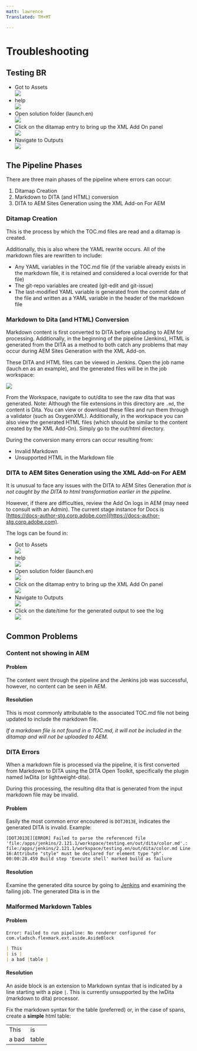 ```yaml
---
matt: lawrence
Translated: TM+MT

---
```


# Troubleshooting

## Testing BR

* Got to Assets<br/>![](2018-07-24-13-47-56.png)
* help<br/>![](2018-07-24-13-49-21.png)
* Open solution folder (launch.en)<br/>![](2018-07-24-13-51-13.png)
* Click on the ditamap entry to bring up the XML Add On panel<br/>![](2018-07-24-13-52-20.png)
* Navigate to Outputs<br/>![](2018-07-24-13-53-25.png)


## The Pipeline Phases

There are three main phases of the pipeline where errors can occur:

1. Ditamap Creation
2. Markdown to DITA (and HTML) conversion
3. DITA to AEM Sites Generation using the XML Add-on For AEM

### Ditamap Creation

This is the process by which the TOC.md files are read and a ditamap is created.

Additionally, this is also where the YAML rewrite occurs.  All of the markdown files are rewritten to include:

* Any YAML variables in the TOC.md file (if the variable already exists in the markdown file, it is retained and considered a local override for that file)
* The git-repo variables are created (git-edit and git-issue)
* The last-modified YAML variable is generated from the commit date of the file and written as a YAML variable in the header of the markdown file



### Markdown to Dita (and HTML) Conversion

Markdown content is first converted to DITA before uploading to AEM for processing.  Additionally, in the beginning of the pipeline (Jenkins), HTML is generated from the DITA as a method to both catch any problems that may occur during AEM Sites Generation with the XML Add-on.

These DITA and HTML files can be viewed in Jenkins.  Open the job name (lauch.en as an example), and the generated files will be in the job workspace:

![](2018-07-24-12-52-17.png)

From the Workspace, navigate to out/dita to see the raw dita that was generated.  Note: Although the file extensions in this directory are `.md`, the content is Dita.  You can view or download these files and run them through a validator (such as OxygenXML).  Additionally, in the workspace you can also view the generated HTML files (which should be similar to the content created by the XML Add-On).  Simply go to the out/html directory.

During the conversion many errors can occur resulting from:

* Invalid Markdown
* Unsupported HTML in the Markdown file


### DITA to AEM Sites Generation using the XML Add-on For AEM

It is unusual to face any issues with the DITA to AEM Sites Generation *that is not caught by the DITA to html transformation earlier in the pipeline*.

However, if there are difficulties, review the Add On logs in AEM (may need to consult with an Admin).  The current stage instance for Docs is [https://docs-author-stg.corp.adobe.com](https://docs-author-stg.corp.adobe.com).

The logs can be found in:

<!-- markdownlint-disable MD037 -->
<!-- markdownlint-disable MD033 -->

* Got to Assets<br/>![](2018-07-24-13-47-56.png)
* help<br/>![](2018-07-24-13-49-21.png)
* Open solution folder (launch.en)<br/>![](2018-07-24-13-51-13.png)
* Click on the ditamap entry to bring up the XML Add On panel<br/>![](2018-07-24-13-52-20.png)
* Navigate to Outputs<br/>![](2018-07-24-13-53-25.png)
* Click on the date/time for the generated output to see the log<br/>![](2018-07-24-13-54-12.png)

## Common Problems

### Content not showing in AEM

#### Problem

The content went through the pipeline and the Jenkins job was successful, however, no content can be seen in AEM.

#### Resolution

This is most commonly attributable to the associated TOC.md file not being updated to include the markdown file.

*If a markdown file is not found in a TOC.md, it will not be included in the ditamap and will not be uploaded to AEM.*

### DITA Errors

When a  markdown file is processed via the pipeline, it is first converted from Markdown to DITA using the DITA Open Toolkit, specifically the plugin named lwDita (or lightweight-dita).

During this processing, the resulting dita that is generated from the input markdown file may be invalid.

#### Problem

Easily the most common error encoutered is `DOTJ013E`, indicates the generated DITA is invalid.  Example:

```log
[DOTJ013E][ERROR] Failed to parse the referenced file 'file:/apps/jenkins/2.121.1/workspace/testing.en/out/dita/color.md'.: file:/apps/jenkins/2.121.1/workspace/testing.en/out/dita/color.md Line 16:Attribute "style" must be declared for element type "ph".
00:00:28.459 Build step 'Execute shell' marked build as failure
```

<!-- <font color="blue">Hello</font> -->

#### Resolution

Examine the generated dita source by going to [Jenkins](https://docs.ci.corp.adobe.com) and examining the failing job.
The generated Dita is in the

### Malformed Markdown Tables

#### Problem

`Error: Failed to run pipeline: No renderer configured for com.vladsch.flexmark.ext.aside.AsideBlock`

```markdown
| This
| is |
| a bad |table |
```

#### Resolution

An aside block is an extension to Markdown syntax that is indicated by a line starting with a pipe `|`.  This is currently unsupported by the lwDita (markdown to dita) processor.

Fix the markdown syntax for the table (preferred) or, in the case of spans, create a **simple** html table:

<table>
    <tr>
        <td>This</td>
        <td>is</td>
    </tr>
    <tr>
        <td>a bad</td>
        <td>table</td>
    </tr>
</table>
